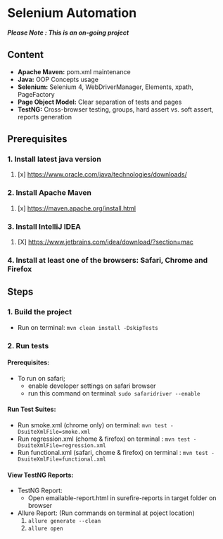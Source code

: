 # Selenium Automation

__*Please Note : This is an on-going project*__

## Content

* **Apache Maven:** pom.xml maintenance
* **Java:** OOP Concepts usage
* **Selenium:** Selenium 4, WebDriverManager, Elements, xpath, PageFactory
* **Page Object Model:** Clear separation of tests and pages
* **TestNG:** Cross-browser testing, groups, hard assert vs. soft assert, reports generation

## Prerequisites

### 1. Install latest java version

1. [x] https://www.oracle.com/java/technologies/downloads/

### 2. Install Apache Maven

1. [x] https://maven.apache.org/install.html

### 3. Install IntelliJ IDEA

1. [X] https://www.jetbrains.com/idea/download/?section=mac

### 4. Install at least one of the browsers: Safari, Chrome and Firefox

## Steps

### 1. Build the project

* Run on terminal: `mvn clean install -DskipTests`

### 2. Run tests

#### Prerequisites:
* To run on safari; 
  * enable developer settings on safari browser 
  * run this command on terminal: `sudo safaridriver --enable`

#### Run Test Suites:
* Run smoke.xml (chrome only) on terminal: `mvn test -DsuiteXmlFile=smoke.xml`
* Run regression.xml (chome & firefox) on terminal : `mvn test -DsuiteXmlFile=regression.xml`
* Run functional.xml (safari, chome & firefox) on terminal : `mvn test -DsuiteXmlFile=functional.xml`

#### View TestNG Reports:
* TestNG Report:
  * Open emailable-report.html in surefire-reports in target folder on browser 
* Allure Report: (Run commands on terminal at poject location)
  1. `allure generate --clean`
  2. `allure open`